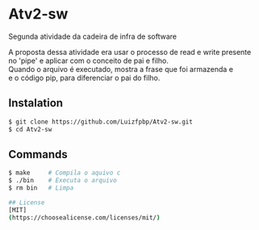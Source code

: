# Atv2-sw
Segunda atividade da cadeira de infra de software <br/>

A proposta dessa atividade era usar o processo de read e write presente <br/>
no 'pipe' e aplicar com o conceito de pai e filho.<br/>
Quando o arquivo é executado, mostra a frase que foi armazenda e <br/>
e o código pip, para diferenciar o pai do filho.<br/>

## Instalation
```bash
$ git clone https://github.com/Luizfpbp/Atv2-sw.git
$ cd Atv2-sw
```


## Commands
```bash
$ make     # Compila o aquivo c
$ ./bin    # Executa o arquivo
$ rm bin   # Limpa

## License
[MIT]
(https://choosealicense.com/licenses/mit/)
